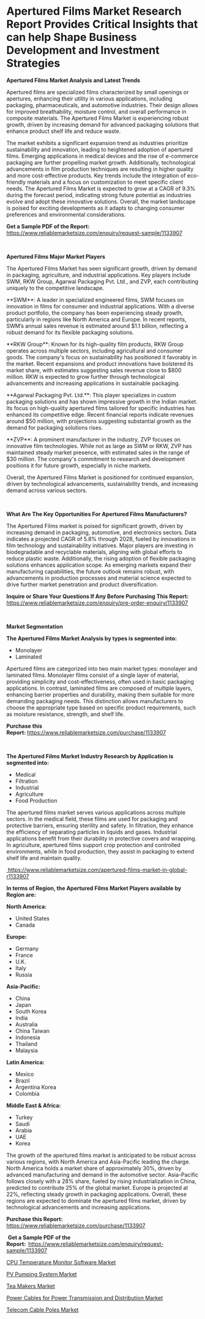 <p><h1>Apertured Films Market Research Report Provides Critical Insights that can help Shape Business Development and Investment Strategies</h1></p><p><strong>Apertured Films Market Analysis and Latest Trends</strong></p>
<p><p>Apertured films are specialized films characterized by small openings or apertures, enhancing their utility in various applications, including packaging, pharmaceuticals, and automotive industries. Their design allows for improved breathability, moisture control, and overall performance in composite materials. The Apertured Films Market is experiencing robust growth, driven by increasing demand for advanced packaging solutions that enhance product shelf life and reduce waste.</p><p>The market exhibits a significant expansion trend as industries prioritize sustainability and innovation, leading to heightened adoption of apertured films. Emerging applications in medical devices and the rise of e-commerce packaging are further propelling market growth. Additionally, technological advancements in film production techniques are resulting in higher quality and more cost-effective products. Key trends include the integration of eco-friendly materials and a focus on customization to meet specific client needs. The Apertured Films Market is expected to grow at a CAGR of 9.3% during the forecast period, indicating strong future potential as industries evolve and adopt these innovative solutions. Overall, the market landscape is poised for exciting developments as it adapts to changing consumer preferences and environmental considerations.</p></p>
<p><strong>Get a Sample PDF of the Report:&nbsp;</strong> <a href="https://www.reliablemarketsize.com/enquiry/request-sample/1133907?utm_campaign=1103&utm_medium=2&utm_source=Github&utm_content=ia&utm_term=08102024&utm_id=apertured-films">https://www.reliablemarketsize.com/enquiry/request-sample/1133907</a></p>
<p>&nbsp;</p>
<p><strong>Apertured Films Major Market Players</strong></p>
<p><p>The Apertured Films Market has seen significant growth, driven by demand in packaging, agriculture, and industrial applications. Key players include SWM, RKW Group, Agarwal Packaging Pvt. Ltd., and ZVP, each contributing uniquely to the competitive landscape.</p><p>**SWM**: A leader in specialized engineered films, SWM focuses on innovation in films for consumer and industrial applications. With a diverse product portfolio, the company has been experiencing steady growth, particularly in regions like North America and Europe. In recent reports, SWM’s annual sales revenue is estimated around $1.1 billion, reflecting a robust demand for its flexible packaging solutions.</p><p>**RKW Group**: Known for its high-quality film products, RKW Group operates across multiple sectors, including agricultural and consumer goods. The company's focus on sustainability has positioned it favorably in the market. Recent expansions and product innovations have bolstered its market share, with estimates suggesting sales revenue close to $800 million. RKW is expected to grow further through technological advancements and increasing applications in sustainable packaging.</p><p>**Agarwal Packaging Pvt. Ltd.**: This player specializes in custom packaging solutions and has shown impressive growth in the Indian market. Its focus on high-quality apertured films tailored for specific industries has enhanced its competitive edge. Recent financial reports indicate revenues around $50 million, with projections suggesting substantial growth as the demand for packaging solutions rises.</p><p>**ZVP**: A prominent manufacturer in the industry, ZVP focuses on innovative film technologies. While not as large as SWM or RKW, ZVP has maintained steady market presence, with estimated sales in the range of $30 million. The company's commitment to research and development positions it for future growth, especially in niche markets.</p><p>Overall, the Apertured Films Market is positioned for continued expansion, driven by technological advancements, sustainability trends, and increasing demand across various sectors.</p></p>
<p>&nbsp;</p>
<p><strong>What Are The Key Opportunities For Apertured Films Manufacturers?</strong></p>
<p><p>The Apertured Films market is poised for significant growth, driven by increasing demand in packaging, automotive, and electronics sectors. Data indicates a projected CAGR of 5.8% through 2028, fueled by innovations in film technology and sustainability initiatives. Major players are investing in biodegradable and recyclable materials, aligning with global efforts to reduce plastic waste. Additionally, the rising adoption of flexible packaging solutions enhances application scope. As emerging markets expand their manufacturing capabilities, the future outlook remains robust, with advancements in production processes and material science expected to drive further market penetration and product diversification.</p></p>
<p><strong>Inquire or Share Your Questions If Any Before Purchasing This Report:</strong> <a href="https://www.reliablemarketsize.com/enquiry/pre-order-enquiry/1133907?utm_campaign=1103&utm_medium=2&utm_source=Github&utm_content=ia&utm_term=08102024&utm_id=apertured-films">https://www.reliablemarketsize.com/enquiry/pre-order-enquiry/1133907</a></p>
<p>&nbsp;</p>
<p><strong>Market Segmentation</strong></p>
<p><strong>The Apertured Films Market Analysis by types is segmented into:</strong></p>
<p><ul><li>Monolayer</li><li>Laminated</li></ul></p>
<p><p>Apertured films are categorized into two main market types: monolayer and laminated films. Monolayer films consist of a single layer of material, providing simplicity and cost-effectiveness, often used in basic packaging applications. In contrast, laminated films are composed of multiple layers, enhancing barrier properties and durability, making them suitable for more demanding packaging needs. This distinction allows manufacturers to choose the appropriate type based on specific product requirements, such as moisture resistance, strength, and shelf life.</p></p>
<p><strong>Purchase this Report:&nbsp;</strong><a href="https://www.reliablemarketsize.com/purchase/1133907?utm_campaign=1103&utm_medium=2&utm_source=Github&utm_content=ia&utm_term=08102024&utm_id=apertured-films">https://www.reliablemarketsize.com/purchase/1133907</a></p>
<p>&nbsp;</p>
<p><strong>The Apertured Films Market Industry Research by Application is segmented into:</strong></p>
<p><ul><li>Medical</li><li>Filtration</li><li>Industrial</li><li>Agriculture</li><li>Food Production</li></ul></p>
<p><p>The apertured films market serves various applications across multiple sectors. In the medical field, these films are used for packaging and protective barriers, ensuring sterility and safety. In filtration, they enhance the efficiency of separating particles in liquids and gases. Industrial applications benefit from their durability in protective covers and wrapping. In agriculture, apertured films support crop protection and controlled environments, while in food production, they assist in packaging to extend shelf life and maintain quality.</p></p>
<p><a href="https://www.reliablemarketsize.com/apertured-films-market-in-global-r1133907?utm_campaign=1103&utm_medium=2&utm_source=Github&utm_content=ia&utm_term=08102024&utm_id=apertured-films">&nbsp;https://www.reliablemarketsize.com/apertured-films-market-in-global-r1133907</a></p>
<p><strong>In terms of Region, the Apertured Films Market Players available by Region are:</strong></p>
<p>
    <p> <strong> North America: </strong>
        <ul>
            <li>United States</li>
            <li>Canada</li>
        </ul>
        </p> 
    <p> <strong> Europe: </strong>
        <ul>
            <li>Germany</li>
            <li>France</li>
            <li>U.K.</li>
            <li>Italy</li>
            <li>Russia</li>
        </ul>
        </p> 
    <p> <strong> Asia-Pacific: </strong>
        <ul>
            <li>China</li>
            <li>Japan</li>
            <li>South Korea</li>
            <li>India</li>
            <li>Australia</li>
            <li>China Taiwan</li>
            <li>Indonesia</li>
            <li>Thailand</li>
            <li>Malaysia</li>
        </ul>
        </p> 
    <p> <strong> Latin America: </strong>
        <ul>
            <li>Mexico</li>
            <li>Brazil</li>
            <li>Argentina Korea</li>
            <li>Colombia</li>
        </ul>
        </p> 
    <p> <strong> Middle East & Africa: </strong>
        <ul>
            <li>Turkey</li>
            <li>Saudi</li>
            <li>Arabia</li>
            <li>UAE</li>
            <li>Korea</li>
        </ul>
    </p>
    </p>
<p><p>The growth of the apertured films market is anticipated to be robust across various regions, with North America and Asia-Pacific leading the charge. North America holds a market share of approximately 30%, driven by advanced manufacturing and demand in the automotive sector. Asia-Pacific follows closely with a 28% share, fueled by rising industrialization in China, predicted to contribute 25% of the global market. Europe is projected at 22%, reflecting steady growth in packaging applications. Overall, these regions are expected to dominate the apertured films market, driven by technological advancements and increasing applications.</p></p>
<p><strong>Purchase this Report: </strong><a href="https://www.reliablemarketsize.com/purchase/1133907?utm_campaign=1103&utm_medium=2&utm_source=Github&utm_content=ia&utm_term=08102024&utm_id=apertured-films">https://www.reliablemarketsize.com/purchase/1133907</a></p>
<p>&nbsp;<strong>Get a Sample PDF of the Report:&nbsp;&nbsp;</strong><a href="https://www.reliablemarketsize.com/enquiry/request-sample/1133907?utm_campaign=1103&utm_medium=2&utm_source=Github&utm_content=ia&utm_term=08102024&utm_id=apertured-films">https://www.reliablemarketsize.com/enquiry/request-sample/1133907</a></p>
<p><strong></strong></p>
<p><p><a href="https://www.linkedin.com/pulse/cpu-temperature-monitor-software-market-trends-detailed-study-lqx7e?utm_campaign=1103&utm_medium=2&utm_source=Github&utm_content=ia&utm_term=08102024&utm_id=apertured-films">CPU Temperature Monitor Software Market</a></p><p><a href="https://www.linkedin.com/pulse/influencing-factors-pv-pumping-system-market-insights-growth-hv8xe?utm_campaign=1103&utm_medium=2&utm_source=Github&utm_content=ia&utm_term=08102024&utm_id=apertured-films">PV Pumping System Market</a></p><p><a href="https://www.linkedin.com/pulse/tea-makers-mosaic-piecing-together-global-market-dynamics-k6yqe?utm_campaign=1103&utm_medium=2&utm_source=Github&utm_content=ia&utm_term=08102024&utm_id=apertured-films">Tea Makers Market</a></p><p><a href="https://issuu.com/reportprime-2/docs/power-cables-for-power-transmission_694cda9cc6dc2c?utm_campaign=1103&utm_medium=2&utm_source=Github&utm_content=ia&utm_term=08102024&utm_id=apertured-films">Power Cables for Power Transmission and Distribution Market</a></p><p><a href="https://issuu.com/reportprime-2/docs/telecom-cable-poles-market-size-203_4bf8c29710ac22?utm_campaign=1103&utm_medium=2&utm_source=Github&utm_content=ia&utm_term=08102024&utm_id=apertured-films">Telecom Cable Poles Market</a></p></p>